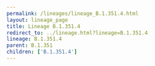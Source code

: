 ```yaml
---
permalink: /lineages/lineage_B.1.351.4.html
layout: lineage_page
title: Lineage B.1.351.4
redirect_to: ../lineage.html?lineage=B.1.351.4
lineage: B.1.351.4
parent: B.1.351
children: ['B.1.351.4']
---
```

